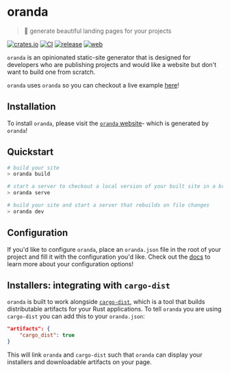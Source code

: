 <div class="oranda-hide">

# oranda

</div>

> 🎁 generate beautiful landing pages for your projects

[![crates.io](https://img.shields.io/crates/v/oranda.svg)](https://crates.io/crates/oranda)
[![CI](https://github.com/axodotdev/oranda/actions/workflows/ci.yml/badge.svg?branch=main)](https://github.com/axodotdev/oranda/actions/workflows/ci.yml)
[![release](https://github.com/axodotdev/oranda/actions/workflows/release.yml/badge.svg)](https://github.com/axodotdev/oranda/actions/workflows/release.yml)
[![web](https://github.com/axodotdev/oranda/actions/workflows/web.yml/badge.svg?branch=main)](https://github.com/axodotdev/oranda/actions/workflows/web.yml)

`oranda` is an opinionated static-site generator that is designed for developers
who are publishing projects and would like a website but don't want to build
one from scratch.

<div class="oranda-hide">

`oranda` uses `oranda` so you can checkout a live example [here][website]!

## Installation

To install `oranda`, please visit the [`oranda` website][website]- which is generated by
`oranda`!

[website]: https://axodotdev.github.io/oranda

</div>

## Quickstart

```sh
# build your site
> oranda build

# start a server to checkout a local version of your built site in a browser
> oranda serve

# build your site and start a server that rebuilds on file changes
> oranda dev
```

## Configuration

If you'd like to configure `oranda`, place an `oranda.json` file in the root of
your project and fill it with the configuration you'd like. Check out the [docs]
to learn more about your configuration options!

[docs]: https://opensource.axo.dev/oranda/book/configuration.html

## Installers: integrating with `cargo-dist`

`oranda` is built to work alongside [`cargo-dist`], which is a tool that builds
distributable artifacts for your Rust applications. To tell `oranda` you are
using `cargo-dist` you can add this to your `oranda.json`:

```json
"artifacts": {
    "cargo_dist": true
}
```

This will link `oranda` and `cargo-dist` such that `oranda` can display your
installers and downloadable artifacts on your page.

[`cargo-dist`]: https://github.com/axodotdev/cargo-dist
